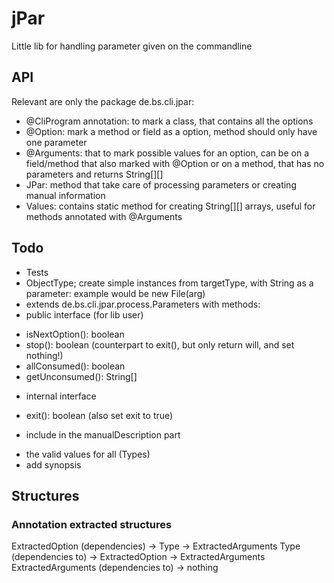 # jPar
Little lib for handling parameter given on the commandline

## API

Relevant are only the package de.bs.cli.jpar:

- @CliProgram annotation: to mark a class, that contains all the options
- @Option: mark a method or field as a option, method should only have one parameter
- @Arguments: that to mark possible values for an option, can be on a field/method that also marked with @Option or on a method, that has no parameters and returns String\[][]
- JPar: method that take care of processing parameters or creating manual information
- Values: contains static method for creating String\[][] arrays, useful for methods annotated with @Arguments

## Todo
- Tests
- ObjectType; create simple instances from targetType, with String as a parameter: example would be new File(arg)
- extends de.bs.cli.jpar.process.Parameters with methods:
 - public interface (for lib user)
  * isNextOption(): boolean
  * stop(): boolean (counterpart to exit(), but only return will, and set nothing!)
  * allConsumed(): boolean
  * getUnconsumed(): String[]
 - internal interface
  * exit(): boolean (also set exit to true)
- include in the manualDescription part
 * the valid values for all (Types)
 * add synopsis
	

## Structures

### Annotation extracted structures

ExtractedOption (dependencies)
	-> Type
	-> ExtractedArguments
Type (dependencies to)
	-> ExtractedOption
	-> ExtractedArguments
ExtractedArguments (dependencies to)
	-> nothing

